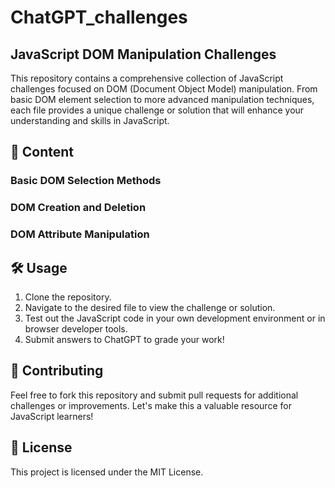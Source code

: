 # ChatGPT_challenges

## JavaScript DOM Manipulation Challenges

This repository contains a comprehensive collection of JavaScript challenges focused on DOM (Document Object Model) manipulation. From basic DOM element selection to more advanced manipulation techniques, each file provides a unique challenge or solution that will enhance your understanding and skills in JavaScript.

## 📂 Content

### Basic DOM Selection Methods

### DOM Creation and Deletion

### DOM Attribute Manipulation

## 🛠 Usage

1. Clone the repository.
2. Navigate to the desired file to view the challenge or solution.
3. Test out the JavaScript code in your own development environment or in browser developer tools.
4. Submit answers to ChatGPT to grade your work!

## 📌 Contributing

Feel free to fork this repository and submit pull requests for additional challenges or improvements. Let's make this a valuable resource for JavaScript learners!

## 📜 License

This project is licensed under the MIT License.
